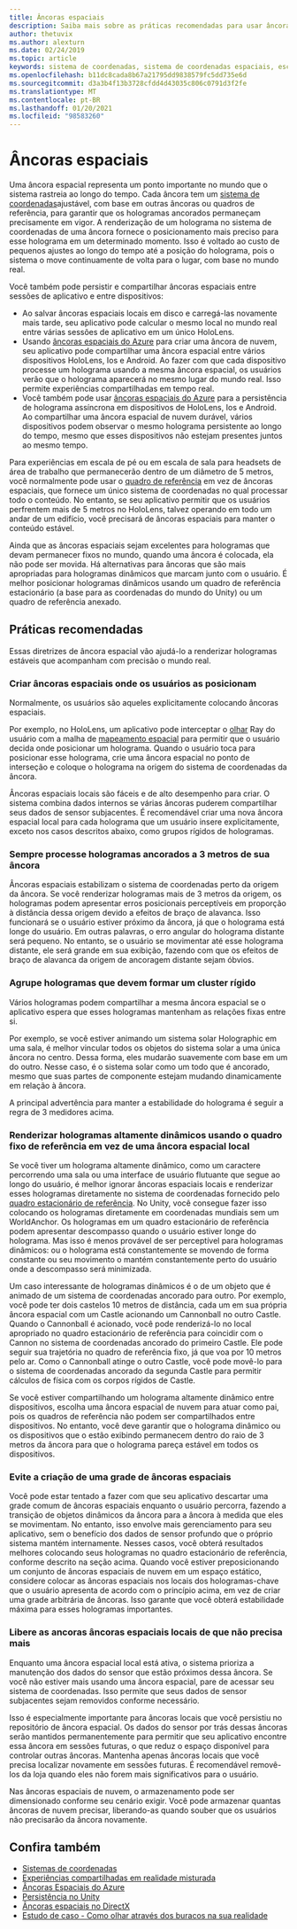 ```yaml
---
title: Âncoras espaciais
description: Saiba mais sobre as práticas recomendadas para usar âncoras espaciais para renderizar hologramas estáveis em aplicativos de realidade misturada.
author: thetuvix
ms.author: alexturn
ms.date: 02/24/2019
ms.topic: article
keywords: sistema de coordenadas, sistema de coordenadas espaciais, escala mundial, mundo, escala, posição, orientação, âncora, âncora espacial, trancada mundial, bloqueio mundial, persistência, compartilhamento, headset de realidade misturada, headset de realidade mista do Windows, headset de realidade virtual, HoloLens
ms.openlocfilehash: b11dc8cada8b67a21795dd9838579fc5dd735e6d
ms.sourcegitcommit: d3a3b4f13b3728cfdd4d43035c806c0791d3f2fe
ms.translationtype: MT
ms.contentlocale: pt-BR
ms.lasthandoff: 01/20/2021
ms.locfileid: "98583260"
---
```

# <a name="spatial-anchors"></a>Âncoras espaciais

Uma âncora espacial representa um ponto importante no mundo que o sistema rastreia ao longo do tempo. Cada âncora tem um [sistema de coordenadas](coordinate-systems.md)ajustável, com base em outras âncoras ou quadros de referência, para garantir que os hologramas ancorados permaneçam precisamente em vigor.  A renderização de um holograma no sistema de coordenadas de uma âncora fornece o posicionamento mais preciso para esse holograma em um determinado momento. Isso é voltado ao custo de pequenos ajustes ao longo do tempo até a posição do holograma, pois o sistema o move continuamente de volta para o lugar, com base no mundo real.

Você também pode persistir e compartilhar âncoras espaciais entre sessões de aplicativo e entre dispositivos:
* Ao salvar âncoras espaciais locais em disco e carregá-las novamente mais tarde, seu aplicativo pode calcular o mesmo local no mundo real entre várias sessões de aplicativo em um único HoloLens.
* Usando <a href="/azure/spatial-anchors/overview" target="_blank">âncoras espaciais do Azure</a> para criar uma âncora de nuvem, seu aplicativo pode compartilhar uma âncora espacial entre vários dispositivos HoloLens, Ios e Android. Ao fazer com que cada dispositivo processe um holograma usando a mesma âncora espacial, os usuários verão que o holograma aparecerá no mesmo lugar do mundo real. Isso permite experiências compartilhadas em tempo real.
* Você também pode usar <a href="/azure/spatial-anchors/overview" target="_blank">âncoras espaciais do Azure</a> para a persistência de holograma assíncrona em dispositivos de HoloLens, Ios e Android. Ao compartilhar uma âncora espacial de nuvem durável, vários dispositivos podem observar o mesmo holograma persistente ao longo do tempo, mesmo que esses dispositivos não estejam presentes juntos ao mesmo tempo.

Para experiências em escala de pé ou em escala de sala para headsets de área de trabalho que permanecerão dentro de um diâmetro de 5 metros, você normalmente pode usar o [quadro de referência](coordinate-systems.md#stage-frame-of-reference) em vez de âncoras espaciais, que fornece um único sistema de coordenadas no qual processar todo o conteúdo. No entanto, se seu aplicativo permitir que os usuários perfrentem mais de 5 metros no HoloLens, talvez operando em todo um andar de um edifício, você precisará de âncoras espaciais para manter o conteúdo estável.

Ainda que as âncoras espaciais sejam excelentes para hologramas que devam permanecer fixos no mundo, quando uma âncora é colocada, ela não pode ser movida. Há alternativas para âncoras que são mais apropriadas para hologramas dinâmicos que marcam junto com o usuário. É melhor posicionar hologramas dinâmicos usando um quadro de referência estacionário (a base para as coordenadas do mundo do Unity) ou um quadro de referência anexado.

## <a name="best-practices"></a>Práticas recomendadas

Essas diretrizes de âncora espacial vão ajudá-lo a renderizar hologramas estáveis que acompanham com precisão o mundo real.

### <a name="create-spatial-anchors-where-users-place-them"></a>Criar âncoras espaciais onde os usuários as posicionam

Normalmente, os usuários são aqueles explicitamente colocando âncoras espaciais.

Por exemplo, no HoloLens, um aplicativo pode interceptar o [olhar](gaze-and-commit.md) Ray do usuário com a malha de [mapeamento espacial](spatial-mapping.md) para permitir que o usuário decida onde posicionar um holograma. Quando o usuário toca para posicionar esse holograma, crie uma âncora espacial no ponto de interseção e coloque o holograma na origem do sistema de coordenadas da âncora.

Âncoras espaciais locais são fáceis e de alto desempenho para criar. O sistema combina dados internos se várias âncoras puderem compartilhar seus dados de sensor subjacentes. É recomendável criar uma nova âncora espacial local para cada holograma que um usuário insere explicitamente, exceto nos casos descritos abaixo, como grupos rígidos de hologramas.

### <a name="always-render-anchored-holograms-within-3-meters-of-their-anchor"></a>Sempre processe hologramas ancorados a 3 metros de sua âncora

Âncoras espaciais estabilizam o sistema de coordenadas perto da origem da âncora. Se você renderizar hologramas mais de 3 metros da origem, os hologramas podem apresentar erros posicionais perceptíveis em proporção à distância dessa origem devido a efeitos de braço de alavanca. Isso funcionará se o usuário estiver próximo da âncora, já que o holograma está longe do usuário. Em outras palavras, o erro angular do holograma distante será pequeno. No entanto, se o usuário se movimentar até esse holograma distante, ele será grande em sua exibição, fazendo com que os efeitos de braço de alavanca da origem de ancoragem distante sejam óbvios.

### <a name="group-holograms-that-should-form-a-rigid-cluster"></a>Agrupe hologramas que devem formar um cluster rígido

Vários hologramas podem compartilhar a mesma âncora espacial se o aplicativo espera que esses hologramas mantenham as relações fixas entre si.

Por exemplo, se você estiver animando um sistema solar Holographic em uma sala, é melhor vincular todos os objetos do sistema solar a uma única âncora no centro. Dessa forma, eles mudarão suavemente com base em um do outro. Nesse caso, é o sistema solar como um todo que é ancorado, mesmo que suas partes de componente estejam mudando dinamicamente em relação à âncora.

A principal advertência para manter a estabilidade do holograma é seguir a regra de 3 medidores acima.

### <a name="render-highly-dynamic-holograms-using-the-stationary-frame-of-reference-instead-of-a-local-spatial-anchor"></a>Renderizar hologramas altamente dinâmicos usando o quadro fixo de referência em vez de uma âncora espacial local

Se você tiver um holograma altamente dinâmico, como um caractere percorrendo uma sala ou uma interface de usuário flutuante que segue ao longo do usuário, é melhor ignorar âncoras espaciais locais e renderizar esses hologramas diretamente no sistema de coordenadas fornecido pelo [quadro estacionário de referência](coordinate-systems.md#stationary-frame-of-reference). No Unity, você consegue fazer isso colocando os hologramas diretamente em coordenadas mundiais sem um WorldAnchor. Os hologramas em um quadro estacionário de referência podem apresentar descompasso quando o usuário estiver longe do holograma. Mas isso é menos provável de ser perceptível para hologramas dinâmicos: ou o holograma está constantemente se movendo de forma constante ou seu movimento o mantém constantemente perto do usuário onde a descompasso será minimizada.

Um caso interessante de hologramas dinâmicos é o de um objeto que é animado de um sistema de coordenadas ancorado para outro. Por exemplo, você pode ter dois castelos 10 metros de distância, cada um em sua própria âncora espacial com um Castle acionando um Cannonball no outro Castle. Quando o Cannonball é acionado, você pode renderizá-lo no local apropriado no quadro estacionário de referência para coincidir com o Cannon no sistema de coordenadas ancorado do primeiro Castle. Ele pode seguir sua trajetória no quadro de referência fixo, já que voa por 10 metros pelo ar. Como o Cannonball atinge o outro Castle, você pode movê-lo para o sistema de coordenadas ancorado da segunda Castle para permitir cálculos de física com os corpos rígidos de Castle.

Se você estiver compartilhando um holograma altamente dinâmico entre dispositivos, escolha uma âncora espacial de nuvem para atuar como pai, pois os quadros de referência não podem ser compartilhados entre dispositivos.  No entanto, você deve garantir que o holograma dinâmico ou os dispositivos que o estão exibindo permanecem dentro do raio de 3 metros da âncora para que o holograma pareça estável em todos os dispositivos.

### <a name="avoid-creating-a-grid-of-spatial-anchors"></a>Evite a criação de uma grade de âncoras espaciais

Você pode estar tentado a fazer com que seu aplicativo descartar uma grade comum de âncoras espaciais enquanto o usuário percorra, fazendo a transição de objetos dinâmicos da âncora para a âncora à medida que eles se movimentam. No entanto, isso envolve mais gerenciamento para seu aplicativo, sem o benefício dos dados de sensor profundo que o próprio sistema mantém internamente. Nesses casos, você obterá resultados melhores colocando seus hologramas no quadro estacionário de referência, conforme descrito na seção acima.
Quando você estiver preposicionando um conjunto de âncoras espaciais de nuvem em um espaço estático, considere colocar as âncoras espaciais nos locais dos hologramas-chave que o usuário apresenta de acordo com o princípio acima, em vez de criar uma grade arbitrária de âncoras. Isso garante que você obterá estabilidade máxima para esses hologramas importantes.

### <a name="release-local-spatial-anchors-you-no-longer-need"></a>Libere as ancoras âncoras espaciais locais de que não precisa mais

Enquanto uma âncora espacial local está ativa, o sistema prioriza a manutenção dos dados do sensor que estão próximos dessa âncora. Se você não estiver mais usando uma âncora espacial, pare de acessar seu sistema de coordenadas. Isso permite que seus dados de sensor subjacentes sejam removidos conforme necessário.

Isso é especialmente importante para âncoras locais que você persistiu no repositório de âncora espacial. Os dados do sensor por trás dessas âncoras serão mantidos permanentemente para permitir que seu aplicativo encontre essa âncora em sessões futuras, o que reduz o espaço disponível para controlar outras âncoras. Mantenha apenas âncoras locais que você precisa localizar novamente em sessões futuras. É recomendável removê-los da loja quando eles não forem mais significativos para o usuário.

Nas âncoras espaciais de nuvem, o armazenamento pode ser dimensionado conforme seu cenário exigir. Você pode armazenar quantas âncoras de nuvem precisar, liberando-as quando souber que os usuários não precisarão da âncora novamente.

## <a name="see-also"></a>Confira também

* [Sistemas de coordenadas](coordinate-systems.md)
* [Experiências compartilhadas em realidade misturada](../develop/platform-capabilities-and-apis/shared-experiences-in-mixed-reality.md)
* <a href="/azure/spatial-anchors" target="_blank">Âncoras Espaciais do Azure</a>
* [Persistência no Unity](../develop/unity/persistence-in-unity.md)
* [Âncoras espaciais no DirectX](../develop/native/coordinate-systems-in-directx.md#place-holograms-in-the-world-using-spatial-anchors)
* [Estudo de caso - Como olhar através dos buracos na sua realidade](../out-of-scope/case-study-looking-through-holes-in-your-reality.md)